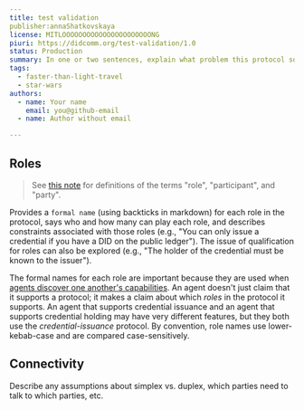 ```yaml
---
title: test validation
publisher:annaShatkovskaya
license: MITLOOOOOOOOOOOOOOOOOOOOOONG
piuri: https://didcomm.org/test-validation/1.0
status: Production
summary: In one or two sentences, explain what problem this protocol solve, how it works, and other key characteristics.
tags:
  - faster-than-light-travel
  - star-wars
authors:
  - name: Your name
    email: you@github-email
  - name: Author without email

---
```


## Roles

> See [this note](https://github.com/hyperledger/aries-rfcs/tree/master/concepts/0003-protocols/roles-participants-etc.md) for definitions of the terms "role", "participant", and "party".

Provides a `formal name` (using backticks in markdown) for each role in the protocol, says who and how many can play each role, and describes constraints associated with those roles (e.g., "You can only issue a credential if you have a DID on the public ledger"). The issue of qualification for roles can also be explored (e.g., "The holder of the credential must be known to the issuer").

The formal names for each role are important because they are used when [agents discover one another's capabilities](https://github.com/hyperledger/aries-rfcs/tree/master/features/0031-discover-features). An agent doesn't just claim that it supports a protocol; it makes a claim about which *roles* in the protocol it supports. An agent that supports credential issuance and an agent that supports credential holding may have very different features, but they both use the _credential-issuance_ protocol. By convention, role names use lower-kebab-case and are compared case-sensitively.

## Connectivity

Describe any assumptions about simplex vs. duplex, which parties need to talk to which parties, etc.
